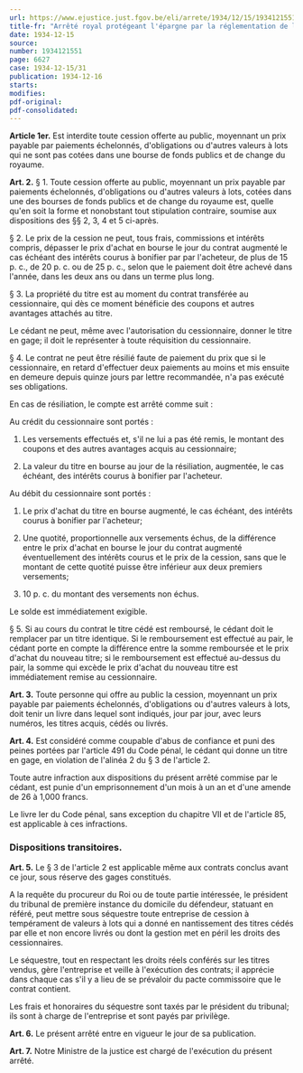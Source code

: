 ```yaml
---
url: https://www.ejustice.just.fgov.be/eli/arrete/1934/12/15/1934121551/justel
title-fr: "Arrêté royal protégeant l'épargne par la réglementation de la vente à tempérament de valeurs à lots."
date: 1934-12-15
source:
number: 1934121551
page: 6627
case: 1934-12-15/31
publication: 1934-12-16
starts:
modifies:
pdf-original:
pdf-consolidated:
---
```


**Article 1er.** Est interdite toute cession offerte au public, moyennant un prix payable par paiements échelonnés, d'obligations ou d'autres valeurs à lots qui ne sont pas cotées dans une bourse de fonds publics et de change du royaume.

**Art. 2.** § 1. Toute cession offerte au public, moyennant un prix payable par paiements échelonnés, d'obligations ou d'autres valeurs à lots, cotées dans une des bourses de fonds publics et de change du royaume est, quelle qu'en soit la forme et nonobstant tout stipulation contraire, soumise aux dispositions des §§ 2, 3, 4 et 5 ci-après.

§ 2. Le prix de la cession ne peut, tous frais, commissions et intérêts compris, dépasser le prix d'achat en bourse le jour du contrat augmenté le cas échéant des intérêts courus à bonifier par par l'acheteur, de plus de 15 p. c., de 20 p. c. ou de 25 p. c., selon que le paiement doit être achevé dans l'année, dans les deux ans ou dans un terme plus long.

§ 3. La propriété du titre est au moment du contrat transférée au cessionnaire, qui dès ce moment bénéficie des coupons et autres avantages attachés au titre.

Le cédant ne peut, même avec l'autorisation du cessionnaire, donner le titre en gage; il doit le représenter à toute réquisition du cessionnaire.

§ 4. Le contrat ne peut être résilié faute de paiement du prix que si le cessionnaire, en retard d'effectuer deux paiements au moins et mis ensuite en demeure depuis quinze jours par lettre recommandée, n'a pas exécuté ses obligations.

En cas de résiliation, le compte est arrêté comme suit :

Au crédit du cessionnaire sont portés :

1. Les versements effectués et, s'il ne lui a pas été remis, le montant des coupons et des autres avantages acquis au cessionnaire;

2. La valeur du titre en bourse au jour de la résiliation, augmentée, le cas échéant, des intérêts courus à bonifier par l'acheteur.

Au débit du cessionnaire sont portés :

1. Le prix d'achat du titre en bourse augmenté, le cas échéant, des intérêts courus à bonifier par l'acheteur;

2. Une quotité, proportionnelle aux versements échus, de la différence entre le prix d'achat en bourse le jour du contrat augmenté éventuellement des intérêts courus et le prix de la cession, sans que le montant de cette quotité puisse être inférieur aux deux premiers versements;

3. 10 p. c. du montant des versements non échus.

Le solde est immédiatement exigible.

§ 5. Si au cours du contrat le titre cédé est remboursé, le cédant doit le remplacer par un titre identique. Si le remboursement est effectué au pair, le cédant porte en compte la différence entre la somme remboursée et le prix d'achat du nouveau titre; si le remboursement est effectué au-dessus du pair, la somme qui excède le prix d'achat du nouveau titre est immédiatement remise au cessionnaire.

**Art. 3.** Toute personne qui offre au public la cession, moyennant un prix payable par paiements échelonnés, d'obligations ou d'autres valeurs à lots, doit tenir un livre dans lequel sont indiqués, jour par jour, avec leurs numéros, les titres acquis, cédés ou livrés.

**Art. 4.** Est considéré comme coupable d'abus de confiance et puni des peines portées par l'article 491 du Code pénal, le cédant qui donne un titre en gage, en violation de l'alinéa 2 du § 3 de l'article 2.

Toute autre infraction aux dispositions du présent arrêté commise par le cédant, est punie d'un emprisonnement d'un mois à un an et d'une amende de 26 à 1,000 francs.

Le livre Ier du Code pénal, sans exception du chapitre VII et de l'article 85, est applicable à ces infractions.

### Dispositions transitoires.

**Art. 5.** Le § 3 de l'article 2 est applicable même aux contrats conclus avant ce jour, sous réserve des gages constitués.

A la requête du procureur du Roi ou de toute partie intéressée, le président du tribunal de première instance du domicile du défendeur, statuant en référé, peut mettre sous séquestre toute entreprise de cession à tempérament de valeurs à lots qui a donné en nantissement des titres cédés par elle et non encore livrés ou dont la gestion met en péril les droits des cessionnaires.

Le séquestre, tout en respectant les droits réels conférés sur les titres vendus, gère l'entreprise et veille à l'exécution des contrats; il apprécie dans chaque cas s'il y a lieu de se prévaloir du pacte commissoire que le contrat contient.

Les frais et honoraires du séquestre sont taxés par le président du tribunal; ils sont à charge de l'entreprise et sont payés par privilège.

**Art. 6.** Le présent arrêté entre en vigueur le jour de sa publication.

**Art. 7.** Notre Ministre de la justice est chargé de l'exécution du présent arrêté.
